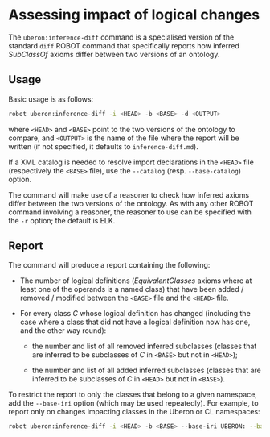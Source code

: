 Assessing impact of logical changes
===================================

The `uberon:inference-diff` command is a specialised version of the
standard `diff` ROBOT command that specifically reports how inferred
_SubClassOf_ axioms differ between two versions of an ontology.

Usage
-----
Basic usage is as follows:

```sh
robot uberon:inference-diff -i <HEAD> -b <BASE> -d <OUTPUT>
```

where `<HEAD>` and `<BASE>` point to the two versions of the ontology to
compare, and `<OUTPUT>` is the name of the file where the report will be
written (if not specified, it defaults to `inference-diff.md`).

If a XML catalog is needed to resolve import declarations in the
`<HEAD>` file (respectively the `<BASE>` file), use the `--catalog`
(resp. `--base-catalog`) option.

The command will make use of a reasoner to check how inferred axioms
differ between the two versions of the ontology. As with any other ROBOT
command involving a reasoner, the reasoner to use can be specified with
the `-r` option; the default is ELK.

Report
------
The command will produce a report containing the following:

* The number of logical definitions (_EquivalentClasses_ axioms where
  at least one of the operands is a named class) that have been added /
  removed / modified between the `<BASE>` file and the `<HEAD>` file.

* For every class _C_ whose logical definition has changed (including
  the case where a class that did not have a logical definition now has
  one, and the other way round):

  * the number and list of all removed inferred subclasses (classes
    that are inferred to be subclasses of _C_ in `<BASE>` but not in
    `<HEAD>`);

  * the number and list of all added inferred subclasses (classes that
    are inferred to be subclasses of _C_ in `<HEAD>` but not in
    `<BASE>`).
    
To restrict the report to only the classes that belong to a given
namespace, add the `--base-iri` option (which may be used repeatedly).
For example, to report only on changes impacting classes in the Uberon
or CL namespaces:

```sh
robot uberon:inference-diff -i <HEAD> -b <BASE> --base-iri UBERON: --base-iri CL:
```
